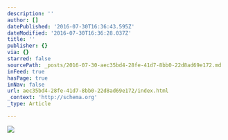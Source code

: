 ```yaml
---
description: ''
author: []
datePublished: '2016-07-30T16:36:43.595Z'
dateModified: '2016-07-30T16:36:28.037Z'
title: ''
publisher: {}
via: {}
starred: false
sourcePath: _posts/2016-07-30-aec35bd4-28fe-41d7-8bb0-22d8ad69e172.md
inFeed: true
hasPage: true
inNav: false
url: aec35bd4-28fe-41d7-8bb0-22d8ad69e172/index.html
_context: 'http://schema.org'
_type: Article

---
```

![](https://the-grid-user-content.s3-us-west-2.amazonaws.com/8aedf42a-5fac-488a-9058-2889e508d4da.jpg)